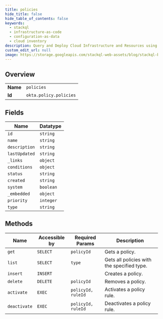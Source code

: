 ```yaml
---
title: policies
hide_title: false
hide_table_of_contents: false
keywords:
  - stackql
  - infrastructure-as-code
  - configuration-as-data
  - cloud inventory
description: Query and Deploy Cloud Infrastructure and Resources using SQL
custom_edit_url: null
image: https://storage.googleapis.com/stackql-web-assets/blog/stackql-blog-post-featured-image.png
---
```

  
    

## Overview
<table><tbody>
<tr><td><b>Name</b></td><td><code>policies</code></td></tr>
<tr><td><b>Id</b></td><td><code>okta.policy.policies</code></td></tr>
</tbody></table>

## Fields
| Name | Datatype |
| ---- | -------- |
| `id` | `string` |
| `name` | `string` |
| `description` | `string` |
| `lastUpdated` | `string` |
| `_links` | `object` |
| `conditions` | `object` |
| `status` | `string` |
| `created` | `string` |
| `system` | `boolean` |
| `_embedded` | `object` |
| `priority` | `integer` |
| `type` | `string` |
## Methods
| Name | Accessible by | Required Params | Description |
| ---- | ------------- | --------------- | ----------- |
| `get` | `SELECT` | `policyId` | Gets a policy. |
| `list` | `SELECT` | `type` | Gets all policies with the specified type. |
| `insert` | `INSERT` |  | Creates a policy. |
| `delete` | `DELETE` | `policyId` | Removes a policy. |
| `activate` | `EXEC` | `policyId, ruleId` | Activates a policy rule. |
| `deactivate` | `EXEC` | `policyId, ruleId` | Deactivates a policy rule. |

